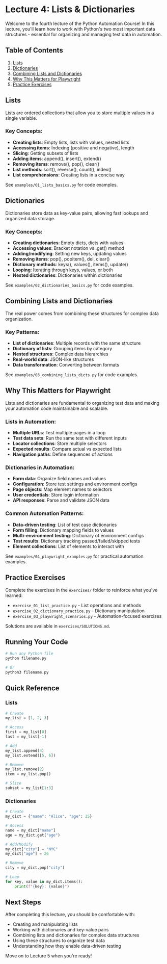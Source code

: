# Lecture 4: Lists & Dictionaries

Welcome to the fourth lecture of the Python Automation Course! In this lecture, you'll learn how to work with Python's two most important data structures - essential for organizing and managing test data in automation.

## Table of Contents
1. [Lists](#lists)
2. [Dictionaries](#dictionaries)
3. [Combining Lists and Dictionaries](#combining-lists-and-dictionaries)
4. [Why This Matters for Playwright](#why-this-matters-for-playwright)
5. [Practice Exercises](#practice-exercises)

## Lists

Lists are ordered collections that allow you to store multiple values in a single variable.

### Key Concepts:
- **Creating lists**: Empty lists, lists with values, nested lists
- **Accessing items**: Indexing (positive and negative), length
- **Slicing**: Getting subsets of lists
- **Adding items**: append(), insert(), extend()
- **Removing items**: remove(), pop(), clear()
- **List methods**: sort(), reverse(), count(), index()
- **List comprehensions**: Creating lists in a concise way

See `examples/01_lists_basics.py` for code examples.

## Dictionaries

Dictionaries store data as key-value pairs, allowing fast lookups and organized data storage.

### Key Concepts:
- **Creating dictionaries**: Empty dicts, dicts with values
- **Accessing values**: Bracket notation vs .get() method
- **Adding/modifying**: Setting new keys, updating values
- **Removing items**: pop(), popitem(), del, clear()
- **Dictionary methods**: keys(), values(), items(), update()
- **Looping**: Iterating through keys, values, or both
- **Nested dictionaries**: Dictionaries within dictionaries

See `examples/02_dictionaries_basics.py` for code examples.

## Combining Lists and Dictionaries

The real power comes from combining these structures for complex data organization.

### Key Patterns:
- **List of dictionaries**: Multiple records with the same structure
- **Dictionary of lists**: Grouping items by category
- **Nested structures**: Complex data hierarchies
- **Real-world data**: JSON-like structures
- **Data transformation**: Converting between formats

See `examples/03_combining_lists_dicts.py` for code examples.

## Why This Matters for Playwright

Lists and dictionaries are fundamental to organizing test data and making your automation code maintainable and scalable.

### Lists in Automation:
- **Multiple URLs**: Test multiple pages in a loop
- **Test data sets**: Run the same test with different inputs
- **Locator collections**: Store multiple selectors
- **Expected results**: Compare actual vs expected lists
- **Navigation paths**: Define sequences of actions

### Dictionaries in Automation:
- **Form data**: Organize field names and values
- **Configuration**: Store test settings and environment configs
- **Page objects**: Map element names to selectors
- **User credentials**: Store login information
- **API responses**: Parse and validate JSON data

### Common Automation Patterns:
- **Data-driven testing**: List of test case dictionaries
- **Form filling**: Dictionary mapping fields to values
- **Multi-environment testing**: Dictionary of environment configs
- **Test results**: Dictionary tracking passed/failed/skipped tests
- **Element collections**: List of elements to interact with

See `examples/04_playwright_examples.py` for practical automation examples.

## Practice Exercises

Complete the exercises in the `exercises/` folder to reinforce what you've learned:
- `exercise_01_list_practice.py` - List operations and methods
- `exercise_02_dictionary_practice.py` - Dictionary manipulation
- `exercise_03_playwright_scenarios.py` - Automation-focused exercises

Solutions are available in `exercises/SOLUTIONS.md`.

## Running Your Code

```bash
# Run any Python file
python filename.py

# Or
python3 filename.py
```

## Quick Reference

### Lists
```python
# Create
my_list = [1, 2, 3]

# Access
first = my_list[0]
last = my_list[-1]

# Add
my_list.append(4)
my_list.extend([5, 6])

# Remove
my_list.remove(2)
item = my_list.pop()

# Slice
subset = my_list[1:3]
```

### Dictionaries
```python
# Create
my_dict = {"name": "Alice", "age": 25}

# Access
name = my_dict["name"]
age = my_dict.get("age")

# Add/Modify
my_dict["city"] = "NYC"
my_dict["age"] = 26

# Remove
city = my_dict.pop("city")

# Loop
for key, value in my_dict.items():
    print(f"{key}: {value}")
```

## Next Steps

After completing this lecture, you should be comfortable with:
- Creating and manipulating lists
- Working with dictionaries and key-value pairs
- Combining lists and dictionaries for complex data structures
- Using these structures to organize test data
- Understanding how they enable data-driven testing

Move on to Lecture 5 when you're ready!
